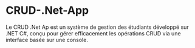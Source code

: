 # CRUD-.Net-App
Le CRUD .Net Ap est un système de gestion des étudiants développé sur .NET C#, conçu pour gérer efficacement les opérations CRUD via une interface basée sur une console.
